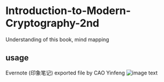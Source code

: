 # Introduction-to-Modern-Cryptography-2nd
Understanding of this book, mind mapping
## usage
Evernote (印象笔记) exported file by CAO Yinfeng
![image text](https://image.ebooks.com/previews/001/001619/001619504/001619504-hq-168-80.jpg)
